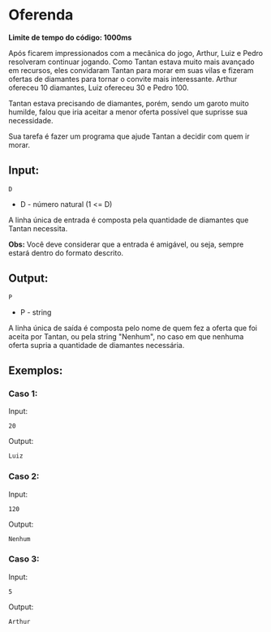 # Oferenda

**Limite de tempo do código: 1000ms**

Após ficarem impressionados com a mecânica do jogo, Arthur, Luiz e Pedro resolveram continuar jogando. Como Tantan estava muito mais avançado em recursos, eles convidaram Tantan para morar em suas vilas e fizeram ofertas de diamantes para tornar o convite mais interessante. Arthur ofereceu 10 diamantes, Luiz ofereceu 30 e Pedro 100.

Tantan estava precisando de diamantes, porém, sendo um garoto muito humilde, falou que iria aceitar a menor oferta possível que suprisse sua necessidade.

Sua tarefa é fazer um programa que ajude Tantan a decidir com quem ir morar.

## Input:

```
D
```

- D - número natural (1 <= D)

A linha única de entrada é composta pela quantidade de diamantes que Tantan necessita.

**Obs:** Você deve considerar que a entrada é amigável, ou seja, sempre estará dentro do formato descrito.

## Output:

```
P
```

- P - string

A linha única de saída é composta pelo nome de quem fez a oferta que foi aceita por Tantan, ou pela string "Nenhum", no caso em que nenhuma oferta supria a quantidade de diamantes necessária.

## Exemplos:

### Caso 1:

Input:
```
20
```

Output:
```
Luiz
```

### Caso 2:

Input:
```
120
```

Output:
```
Nenhum
```

### Caso 3:

Input:
```
5
```

Output:
```
Arthur
```